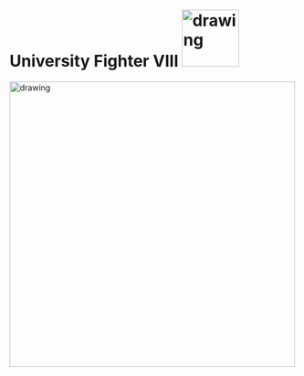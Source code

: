 # University Fighter VIII <img src="https://i.ibb.co/kcr4tFj/logo.png" alt="drawing" width="100"/>




<img src="https://i.ibb.co/kcr4tFj/logo.png" alt="drawing" width="500"/>







